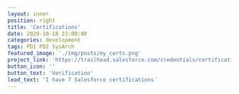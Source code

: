 ```yaml
---
layout: inner
position: right
title: 'Certifications'
date: 2020-10-18 22:00:00
categories: development
tags: PD1 PD2 SysArch
featured_image: './img/posts/my_certs.png'
project_link: 'https://trailhead.salesforce.com/credentials/certification-detail-print?searchString=RvOoAAGJRm10MvT4BB8OzPxFJCcqMdOOK2usGqRy54N34XuO7BkyjhBmBSbib2pA'
button_icon: ''
button_text: 'Verification'
lead_text: 'I have 7 Salesforce certifications'
---
```

